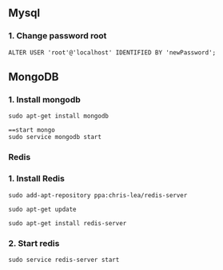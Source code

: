 ## Mysql
### 1. Change password root
```
ALTER USER 'root'@'localhost' IDENTIFIED BY 'newPassword';
```

## MongoDB
### 1. Install mongodb
```
sudo apt-get install mongodb
```
```
==start mongo
sudo service mongodb start
```
### Redis
### 1. Install Redis
```
sudo add-apt-repository ppa:chris-lea/redis-server
```

```
sudo apt-get update
```

```
sudo apt-get install redis-server
```
### 2. Start  redis

```
sudo service redis-server start
```

